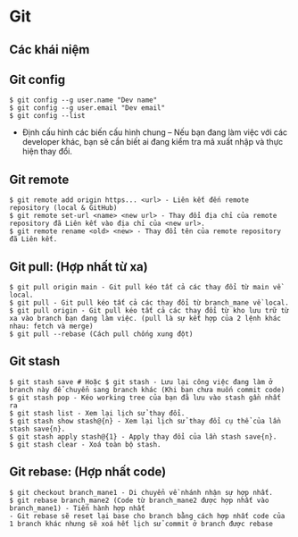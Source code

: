 # Git

## Các khái niệm

## Git config

```
$ git config --g user.name "Dev name"
$ git config --g user.email "Dev email"
$ git config --list

```

- Định cấu hình các biến cấu hình chung – Nếu bạn đang làm việc với các developer khác, bạn sẽ cần biết ai đang kiểm tra mã xuất nhập và thực hiện thay đổi.

## Git remote

```
$ git remote add origin https... <url> - Liên kết đến remote repository (local & GitHub)
$ git remote set-url <name> <new url> - Thay đổi địa chỉ của remote repository đã Liên kết vào địa chỉ của <new url>.
$ git remote rename <old> <new> - Thay đổi tên của remote repository đã Liên kết.
```

## Git pull: (Hợp nhất từ xa)

```
$ git pull origin main - Git pull kéo tất cả các thay đổi từ main về local.
$ git pull - Git pull kéo tất cả các thay đổi từ branch_mane về local.
$ git pull origin - Git pull kéo tất cả các thay đổi từ kho lưu trữ từ xa vào branch bạn đang làm việc. (pull là sự kết hợp của 2 lệnh khác nhau: fetch và merge)
$ git pull --rebase (Cách pull chống xung đột)

```

## Git stash

```
$ git stash save # Hoặc $ git stash - Lưu lại công việc đang làm ở branch này để chuyển sang branch khác (Khi bạn chưa muốn commit code)
$ git stash pop - Kéo working tree của bạn đã lưu vào stash gần nhất ra
$ git stash list - Xem lại lịch sử thay đổi.
$ git stash show stash@{n} - Xem lại lịch sử thay đổi cụ thể của lần stash save{n}.
$ git stash apply stash@{1} - Apply thay đổi của lần stash save{n}.
$ git stash clear - Xoá toàn bộ stash.

```

## Git rebase: (Hợp nhất code)

```
$ git checkout branch_mane1 - Di chuyển về nhánh nhận sự hợp nhất.
$ git rebase branch_mane2 (Code từ branch_mane2 được hợp nhất vào branch_mane1) - Tiến hành hợp nhất
- Git rebase sẽ reset lại base cho branch bằng cách hợp nhất code của 1 branch khác nhưng sẽ xoá hết lịch sử commit ở branch được rebase

```
